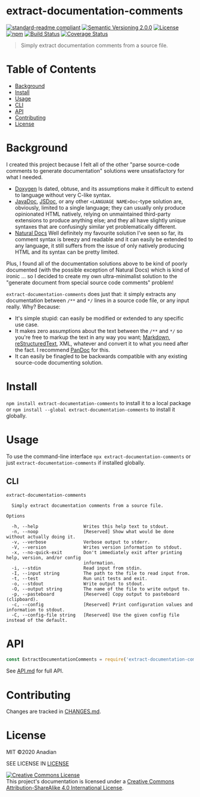 # extract-documentation-comments
[![standard-readme compliant](https://img.shields.io/badge/readme%20style-standard-brightgreen.svg?style=flat-square)](https://github.com/RichardLitt/standard-readme)
[![Semantic Versioning 2.0.0](https://img.shields.io/badge/semver-2.0.0-brightgreen?style=flat-square)](https://semver.org/spec/v2.0.0.html)
[![License](https://img.shields.io/github/license/Anadian/extract-documentation-comments)](https://github.com/Anadian/extract-documentation-comments/LICENSE)
[![npm](https://img.shields.io/npm/v/extract-documentation-comments)](https://www.npmjs.com/package/extract-documentation-comments)
[![Build Status](https://travis-ci.org/Anadian/extract-documentation-comments.svg?branch=master)](https://travis-ci.org/Anadian/extract-documentation-comments)
[![Coverage Status](https://coveralls.io/repos/github/Anadian/extract-documentation-comments/badge.svg?branch=master)](https://coveralls.io/github/Anadian/extract-documentation-comments?branch=master)

> Simply extract documentation comments from a source file.
# Table of Contents
- [Background](#Background)
- [Install](#Install)
- [Usage](#Usage)
- [CLI](#CLI)
- [API](#API)
- [Contributing](#Contributing)
- [License](#License)
# Background
I created this project because I felt all of the other "parse source-code comments to generate documentation" solutions were unsatisfactory for what I needed.
- [Doxygen](http://www.doxygen.nl/index.html) Is dated, obtuse, and its assumptions make it difficult to extend to language without very C-like syntax.
- [JavaDoc](https://docs.oracle.com/javase/1.5.0/docs/tooldocs/solaris/javadoc.html), [JSDoc](https://jsdoc.app/), or any other `<LANGUAGE NAME>Doc`-type solution are, obviously, limited to a single language; they can usually only produce opinionated HTML natively, relying on unmaintained third-party extensions to produce anything else; and they all have slightly unique syntaxes that are confusingly similar yet problematically different.
- [Natural Docs](https://www.naturaldocs.org/) Well definitely my favourite solution I've seen so far, its comment syntax is breezy and readable and it can easily be extended to any language, it still suffers from the issue of only natively producing HTML and its syntax can be pretty limited.

Plus, I found all of the documentation solutions above to be kind of poorly documented (with the possible exception of Natural Docs) which is kind of ironic ... so I decided to create my own ultra-minimalist solution to the "generate document from special source code comments" problem!

`extract-documentation-comments` does just that: it simply extracts any documentation between `/**` and `*/` lines in a source code file, or any input really. Why? Because:
- It's simple stupid: can easily be modified or extended to any specific use case.
- It makes zero assumptions about the text between the `/**` and `*/` so you're free to markup the text in any way you want; [Markdown](https://github.github.com/gfm/), [reStructuredText](https://docutils.sourceforge.io/rst.html), XML, whatever and convert it to what you need after the fact. I recommend [PanDoc](https://pandoc.org/index.html) for this.
- It can easily be finagled to be backwards compatible with any existing source-code documenting solution.
# Install
`npm install extract-documentation-comments`
to install it to a local package or
`npm install --global extract-documentation-comments`
to install it globally.
# Usage
To use the command-line interface `npx extract-documentation-comments` or just `extract-documentation-comments` if installed globally.
## CLI
```
extract-documentation-comments

  Simply extract documentation comments from a source file. 

Options

  -h, --help                 Writes this help text to stdout.                                              
  -n, --noop                 [Reserved] Show what would be done without actually doing it.                 
  -v, --verbose              Verbose output to stderr.                                                     
  -V, --version              Writes version information to stdout.                                         
  -x, --no-quick-exit        Don't immediately exit after printing help, version, and/or config            
                             information.                                                                  
  -i, --stdin                Read input from stdin.                                                        
  -I, --input string         The path to the file to read input from.                                      
  -t, --test                 Run unit tests and exit.                                                      
  -o, --stdout               Write output to stdout.                                                       
  -O, --output string        The name of the file to write output to.                                      
  -p, --pasteboard           [Reserved] Copy output to pasteboard (clipboard).                             
  -c, --config               [Reserved] Print configuration values and information to stdout.              
  -C, --config-file string   [Reserved] Use the given config file instead of the default.                  
```
# API
```js
const ExtractDocumentationComments = require('extract-documentation-comments');
```
See [API.md](API.md) for full API.
# Contributing
Changes are tracked in [CHANGES.md](CHANGES.md).
# License
MIT ©2020 Anadian

SEE LICENSE IN [LICENSE](LICENSE)

[![Creative Commons License](https://i.creativecommons.org/l/by-sa/4.0/88x31.png)](http://creativecommons.org/licenses/by-sa/4.0/)\
This project's documentation is licensed under a [Creative Commons Attribution-ShareAlike 4.0 International License](http://creativecommons.org/licenses/by-sa/4.0/).

